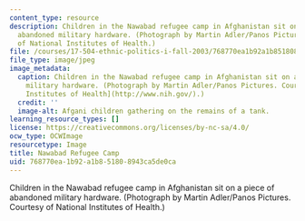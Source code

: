 ```yaml
---
content_type: resource
description: Children in the Nawabad refugee camp in Afghanistan sit on a piece of
  abandoned military hardware. (Photograph by Martin Adler/Panos Pictures. Courtesy
  of National Institutes of Health.)
file: /courses/17-504-ethnic-politics-i-fall-2003/768770ea1b92a1b851808943ca5de0ca_17-504f03.jpg
file_type: image/jpeg
image_metadata:
  caption: Children in the Nawabad refugee camp in Afghanistan sit on a piece of abandoned
    military hardware. (Photograph by Martin Adler/Panos Pictures. Courtesy of [National
    Institutes of Health](http://www.nih.gov/).)
  credit: ''
  image-alt: Afgani children gathering on the remains of a tank.
learning_resource_types: []
license: https://creativecommons.org/licenses/by-nc-sa/4.0/
ocw_type: OCWImage
resourcetype: Image
title: Nawabad Refugee Camp
uid: 768770ea-1b92-a1b8-5180-8943ca5de0ca
---
```

Children in the Nawabad refugee camp in Afghanistan sit on a piece of abandoned military hardware. (Photograph by Martin Adler/Panos Pictures. Courtesy of National Institutes of Health.)
